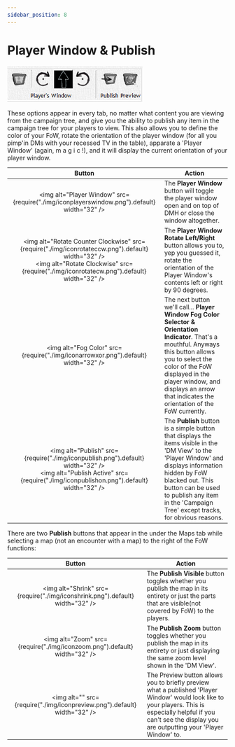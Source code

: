 ```yaml
---
sidebar_position: 8
---
```


# Player Window & Publish

![Publish Controls](./img/publishControls.png)

These options appear in every tab, no matter what content you are viewing from the campaign tree, and give you the ability to publish any item in the campaign tree for your players to view. This also allows you to define the color of your FoW, rotate the orientation of the player window (for all you pimp'in DMs with your recessed TV in the table), apparate a 'Player Window' (again, m a g i c !), and it will display the current orientation of your player window.

<!-- markdownlint-disable MD033 Exception to Rule MD033 needed for setting explicit width -->
|                                                                                              Button                                                                                               | Action                                                                                                                                                                                                                                                                                  |
| :-----------------------------------------------------------------------------------------------------------------------------------------------------------------------------------------------: | --------------------------------------------------------------------------------------------------------------------------------------------------------------------------------------------------------------------------------------------------------------------------------------- |
|                                                    <img alt="Player Window" src={require("./img/iconplayerswindow.png").default} width="32" />                                                    | The **Player Window** button will toggle the player window open and on top of DMH or close the window altogether.                                                                                                                                                                       |
| <img alt="Rotate Counter Clockwise" src={require("./img/iconrotateccw.png").default} width="32" /><br /><img alt="Rotate Clockwise" src={require("./img/iconrotatecw.png").default} width="32" /> | The **Player Window Rotate Left/Right** button allows you to, yep you guessed it, rotate the orientation of the Player Window's contents left or right by 90 degrees.                                                                                                                   |
|                                                        <img alt="Fog Color" src={require("./img/iconarrowxor.png").default} width="32" />                                                         | The next button we'll call... **Player Window Fog Color Selector & Orientation Indicator**. That's a mouthful. Anyways this button allows you to select the color of the FoW displayed in the player window, and displays an arrow that indicates the orientation of the FoW currently. |
|           <img alt="Publish" src={require("./img/iconpublish.png").default} width="32" /><br /><img alt="Publish Active" src={require("./img/iconpublishon.png").default} width="32" />           | The **Publish** button is a simple button that displays the items visible in the 'DM View' to the 'Player Window' and displays information hidden by FoW blacked out. This button can be used to publish any item in the 'Campaign Tree' except tracks, for obvious reasons.            |
<!-- markdownlint-enable MD033 -->

There are two **Publish** buttons that appear in the under the Maps tab while selecting a map (not an encounter with a map) to the right of the FoW functions:

<!-- markdownlint-disable MD033 Exception to Rule MD033 needed for setting explicit width -->
|                                    Button                                     | Action                                                                                                                                                                                                                 |
| :---------------------------------------------------------------------------: | ---------------------------------------------------------------------------------------------------------------------------------------------------------------------------------------------------------------------- |
| <img alt="Shrink" src={require("./img/iconshrink.png").default} width="32" /> | The **Publish Visible** button toggles whether you publish the map in its entirety or just the parts that are visible(not covered by FoW) to the players.                                                              |
|   <img alt="Zoom" src={require("./img/iconzoom.png").default} width="32" />   | The **Publish Zoom** button toggles whether you publish the map in its entirety or just displaying the same zoom level shown in the 'DM View'.                                                                         |
|   <img alt="" src={require("./img/iconpreview.png").default} width="32" />    | The Preview button allows you to briefly preview what a published 'Player Window' would look like to your players. This is especially helpful if you can't see the display you are outputting your 'Player Window' to. |
<!-- markdownlint-enable MD033 -->
